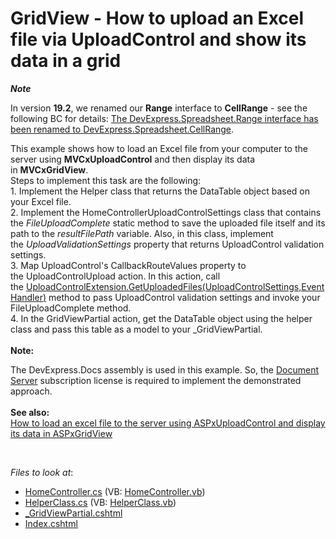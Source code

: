# GridView - How to upload an Excel file via UploadControl and show its data in a grid

***Note***

In version **19.2**, we renamed our **Range** interface to **CellRange** - see the following BC for details: [The DevExpress.Spreadsheet.Range interface has been renamed to DevExpress.Spreadsheet.CellRange](https://supportcenter.devexpress.com/ticket/details/bc5125).

<p>This example shows how to load an Excel file from your computer to the server using <strong>MVCxUploadControl</strong> and then display its data in <strong>MVCxGridView</strong>. <br>Steps to implement this task are the following:<br>1. Implement the Helper class that returns the DataTable object based on your Excel file.<br>2. Implement the HomeControllerUploadControlSettings class that contains the <em>FileUploadComplete</em> static method to save the uploaded file itself and its path to the <em>resultFilePath </em>variable. Also, in this class, implement the <em>UploadValidationSettings</em> property that returns UploadControl validation settings. <br>3. Map UploadControl's CallbackRouteValues property to the UploadControlUpload action. In this action, call the <a href="https://docs.devexpress.com/AspNetMvc/DevExpress.Web.Mvc.UploadControlExtension.GetUploadedFiles(DevExpress.Web.Mvc.UploadControlSettings-System.EventHandler-DevExpress.Web.FileUploadCompleteEventArgs-)">UploadControlExtension.GetUploadedFiles(UploadControlSettings,EventHandler<FileUploadCompleteEventArgs>)</a> method to pass UploadControl validation settings and invoke your FileUploadComplete method. <br>4. In the GridViewPartial action, get the DataTable object using the helper class and pass this table as a model to your _GridViewPartial.<br><strong><br>Note:</strong></p>
<p>The DevExpress.Docs assembly is used in this example. So, the <a href="https://www.devexpress.com/Products/NET/Document-Server/">Document Server</a> subscription license is required to implement the demonstrated approach.<br><br><strong>See also:</strong><br><a href="https://www.devexpress.com/Support/Center/p/E5199">How to load an excel file to the server using ASPxUploadControl and display its data in ASPxGridView</a></p>

<br/>

<!-- default file list -->
*Files to look at*:

* [HomeController.cs](./CS/UploadControlApplication/Controllers/HomeController.cs) (VB: [HomeController.vb](./VB/UploadControlApplication/Controllers/HomeController.vb))
* [HelperClass.cs](./CS/UploadControlApplication/Models/HelperClass.cs) (VB: [HelperClass.vb](./VB/UploadControlApplication/Models/HelperClass.vb))
* [_GridViewPartial.cshtml](./CS/UploadControlApplication/Views/Home/_GridViewPartial.cshtml)
* [Index.cshtml](./CS/UploadControlApplication/Views/Home/Index.cshtml)
<!-- default file list end -->
